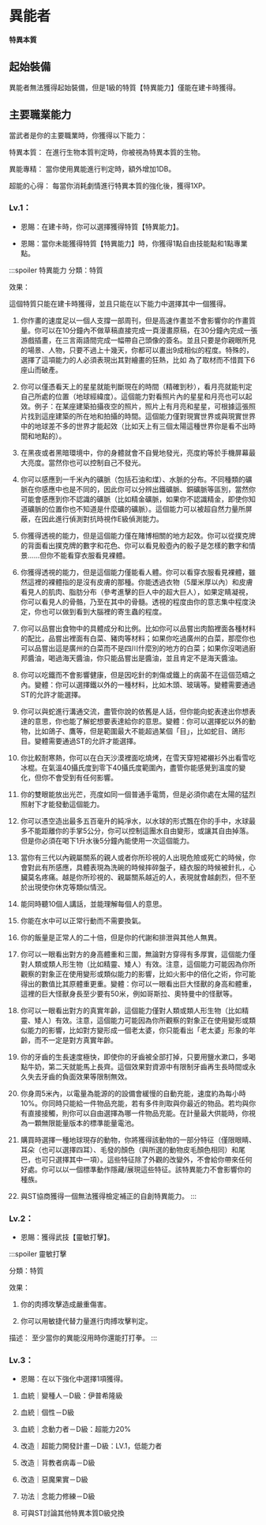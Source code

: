 # 異能者

**特異本質**

## 起始裝備

異能者無法獲得起始裝備，但是1級的特質【特異能力】僅能在建卡時獲得。

## 主要職業能力

當武者是你的主要職業時，你獲得以下能力：

特異本質：
在進行生物本質判定時，你被視為特異本質的生物。

異能專精：
當你使用異能進行判定時，額外增加1DB。

超能的心得：
每當你消耗劇情進行特異本質的強化後，獲得1XP。

### Lv.1：

* 恩賜：在建卡時，你可以選擇獲得特質【特異能力】。

* 恩賜：當你未能獲得特質【特異能力】時，你獲得1點自由技能點和1點專業點。

:::spoiler 特異能力
分類：特質

效果：

這個特質只能在建卡時獲得，並且只能在以下能力中選擇其中一個獲得。

1. 你作畫的速度足以一個人支撐一部周刊，但是高速作畫並不會影響你的作畫質量。你可以在10分鐘內不做草稿直接完成一頁漫畫原稿，在30分鐘內完成一張游戲插畫，在三言兩語間完成一幅帶自己頭像的簽名。並且只要是你親眼所見的場景、人物，只要不過上十幾天，你都可以畫出9成相似的程度。特殊的，選擇了這項能力的人必須表現出其對繪畫的狂熱，比如 為了取材而不惜買下6座山而破產。

2. 你可以僅憑看天上的星星就能判斷現在的時間（精確到秒），看月亮就能判定自己所處的位置（地球經緯度）。這個能力對看照片內的星星和月亮也可以起效。例子：在某座建築拍攝夜空的照片，照片上有月亮和星星，可根據這張照片找到這座建築的所在地和拍攝的時間。這個能力僅對現實世界或與現實世界中的地球差不多的世界才能起效（比如天上有三個太陽這種世界你是看不出時間和地點的）。

3. 在黑夜或者黑暗環境中，你的身體就會不自覺地發光，亮度約等於手機屏幕最大亮度。當然你也可以控制自己不發光。

4. 你可以感應到一千米內的礦脈（包括石油和煤）、水脈的分布。不同種類的礦脈在你感應中也是不同的，因此你可以分辨出鐵礦脈、銅礦脈等區別，當然你可能會感應到你不認識的礦脈（比如精金礦脈，如果你不認識精金，即使你知道礦脈的位置你也不知道是什麼礦的礦脈）。這個能力可以被超自然力量所屏蔽，在因此進行偵測對抗時視作E級偵測能力。

5. 你獲得透視的能力，但是這個能力僅在賭博相關的地方起效。你可以從撲克牌的背面看出撲克牌的數字和花色、你可以看見骰壺內的骰子是怎樣的數字和情景……但你不能看穿衣服看見裸體。

6. 你獲得透視的能力，但是這個能力僅能看人體。你可以看穿衣服看見裸體，雖然這裡的裸體指的是沒有皮膚的那種。你能透過衣物（5厘米厚以內）和皮膚看見人的肌肉、脂肪分布（參考進擊的巨人中的超大巨人），如果定睛凝視，你可以看見人的骨骼，乃至在其中的骨髓。透視的程度由你的意志集中程度決定，你也可以做到看到大腦裡的寄生蟲的程度。

7. 你可以品嘗出食物中的具體成分和比例。比如你可以品嘗出肉餡裡面各種材料的配比，品嘗出裡面有白菜、豬肉等材料；如果你吃過廣州的白菜，那麼你也可以品嘗出這是廣州的白菜而不是四川什麼別的地方的白菜；如果你沒喝過廚邦醬油，喝過海天醬油，你只能品嘗出是醬油，並且肯定不是海天醬油。

8. 你可以吃鐵而不會影響健康，但是因吃針的刺傷或鐵上的病菌不在這個范疇之內。變體：你可以選擇鐵以外的一種材料，比如木頭、玻璃等。變體需要通過ST的允許才能選擇。

9. 你可以與蛇進行溝通交流，盡管你說的依舊是人話，但你能向蛇表達出你想表達的意思，你也能了解蛇想要表達給你的意思。變體：你可以選擇蛇以外的動物，比如鴿子、鷹等，但是範圍最大不能超過某個「目」，比如蛇目、鴿形目。變體需要通過ST的允許才能選擇。

10. 你比較耐寒熱，你可以在白天沙漠裡面吃燒烤，在雪天穿短裙襯衫外出看雪吃冰棍。在氣溫40攝氏度到零下40攝氏度範圍內，盡管你能感覺到溫度的變化，但你不會受到有任何影響。

11. 你的雙眼能放出光芒，亮度如同一個普通手電筒，但是必須你處在太陽的猛烈照射下才能發動這個能力。

12. 你可以憑空造出最多五百毫升的純凈水，以水球的形式飄在你的手中，水球最多不能距離你的手掌5公分，你可以控制這團水自由變形，或讓其自由掉落。但是你必須在喝下1升水後5分鐘內能使用一次這個能力。

13. 當你有三代以內親屬關系的親人或者你所珍視的人出現危險或死亡的時候，你會對此有所感應，具體表現為洗碗的時候摔碎盤子，縫衣服的時候被針扎，心臟莫名疼痛。越是你所珍視的、親屬關系越近的人，表現就會越劇烈，但不至於出現使你休克等類似情況。

14. 能同時聽10個人講話，並能理解每個人的意思。

15. 你能在水中可以正常行動而不需要換氣。

16. 你的飯量是正常人的二十倍，但是你的代謝和排泄與其他人無異。

17. 你可以一眼看出對方的身高體重和三圍，無論對方穿得有多厚實，這個能力僅對人類或類人形生物（比如精靈、矮人）有效。注意，這個能力可能因為你所觀察的對象正在使用變形或類似能力的影響，比如火影中的倍化之術，你可能得出的數值比其原體重更重。變體：你可以一眼看出巨大怪獸的身高和體重，這裡的巨大怪獸身長至少要有50米，例如哥斯拉、奧特曼中的怪獸等。

18. 你可以一眼看出對方的真實年齡，這個能力僅對人類或類人形生物（比如精靈、矮人）有效。注意，這個能力可能因為你所觀察的對象正在使用變形或類似能力的影響，比如對方變形成一個老太婆，你只能看出「老太婆」形象的年齡，而不一定是對方真實年齡。

19. 你的牙齒的生長速度極快，即使你的牙齒被全部打掉，只要用鹽水漱口，多喝點牛奶，第二天就能馬上長齊。這個效果對資源中有限制牙齒再生長時間或永久失去牙齒的負面效果等限制無效。

20. 你身周5米內，以電量為能源的的設備會緩慢的自動充能，速度約為每小時10%。你同時只能給一件物品充能，若有多件則取與你最近的物品。若均與你有直接接觸，則你可以自由選擇為哪一件物品充能。在計量最大供能時，你視為一顆無限能量版本的標準能量電池。

21. 購買時選擇一種地球現存的動物，你將獲得該動物的一部分特征（僅限眼睛、耳朵（也可以選擇四耳）、毛發的顏色（與所選的動物皮毛顏色相同）和尾巴，也可只選擇其中一項）。這些特征除了外觀的改變外，不會給你帶來任何好處。你可以以一個標準動作隱藏/展現這些特征。該特異能力不會影響你的種族。

22. 與ST協商獲得一個無法獲得檢定補正的自創特異能力。
:::

### Lv.2：

* 恩賜：獲得武技【靈敏打擊】。

:::spoiler 靈敏打擊

分類：特質

效果：

1. 你的肉搏攻擊造成嚴重傷害。

2. 你可以用敏捷代替力量進行肉搏攻擊判定。

描述：
至少當你的異能沒用時你還能打打拳。
:::

### Lv.3：

* 恩賜：在以下強化中選擇1項獲得。

1. 血統｜變種人－D級：伊普希隆級

2. 血統｜個性－D級

3. 血統｜念動力者－D級：超能力20%

4. 改造｜超能力開發計畫－D級：LV.1，低能力者

5. 改造｜背教者病毒－D級

6. 改造｜惡魔果實－D級

7. 功法｜念能力修練－D級

8. 可與ST討論其他特異本質D級兌換
